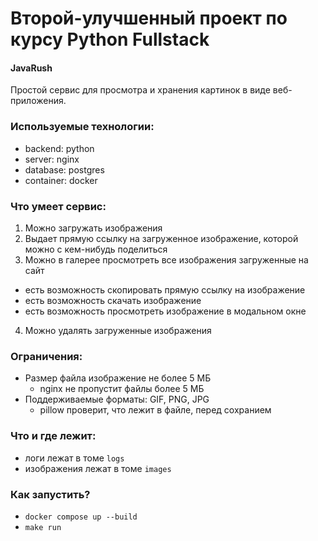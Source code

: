 # Второй-улучшенный проект по курсу Python Fullstack

#### JavaRush

Простой сервис для просмотра и хранения картинок в виде веб-приложения.

### Используемые технологии:

- backend: python
- server: nginx
- database: postgres
- container: docker

### Что умеет сервис:

1. Можно загружать изображения
2. Выдает прямую ссылку на загруженное изображение, которой можно с кем-нибудь поделиться
3. Можно в галерее просмотреть все изображения загруженные на сайт

- есть возможность скопировать прямую ссылку на изображение
- есть возможность скачать изображение
- есть возможность просмотреть изображение в модальном окне

4. Можно удалять загруженные изображения

### Ограничения:

- Размер файла изображение не более 5 МБ
  - nginx не пропустит файлы более 5 МБ
- Поддерживаемые форматы: GIF, PNG, JPG
  - pillow проверит, что лежит в файле, перед сохранием

### Что и где лежит:

- логи лежат в томе `logs`
- изображения лежат в томе `images`

### Как запустить?

- `docker compose up --build`
- `make run`

